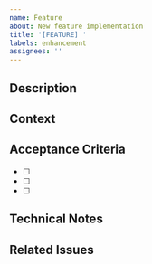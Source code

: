 ```yaml
---
name: Feature
about: New feature implementation
title: '[FEATURE] '
labels: enhancement
assignees: ''
---
```


## Description
<!-- Describe the feature to be implemented -->

## Context
<!-- Why is this feature needed? What problem does it solve? -->

## Acceptance Criteria
<!-- List the conditions that must be met for this feature to be considered complete -->
- [ ]
- [ ]
- [ ]

## Technical Notes
<!-- Any technical considerations, dependencies, or implementation details -->

## Related Issues
<!-- Link to related issues if any -->
